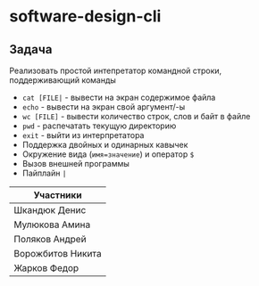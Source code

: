 # software-design-cli
## Задача
Реализовать простой интепретатор командной строки, поддерживающий команды

- `cat [FILE|` - вывести на экран содержимое файла
- `echo` - вывести на экран свой аргумент/-ы
- `wc [FILE]` - вывести количество строк, слов и байт в файле
- `pwd` - распечатать текущую директорию
- `exit` - выйти из интерпретатора
- Поддержка двойных и одинарных кавычек
- Окружение вида (`имя=значение`) и оператор `$`
- Вызов внешней программы
- Пайплайн `|`


| Участники |
|-----------|
| Шкандюк Денис  |
| Мулюкова Амина  |
| Поляков Андрей  |
| Ворожбитов Никита  |
| Жарков Федор  |
